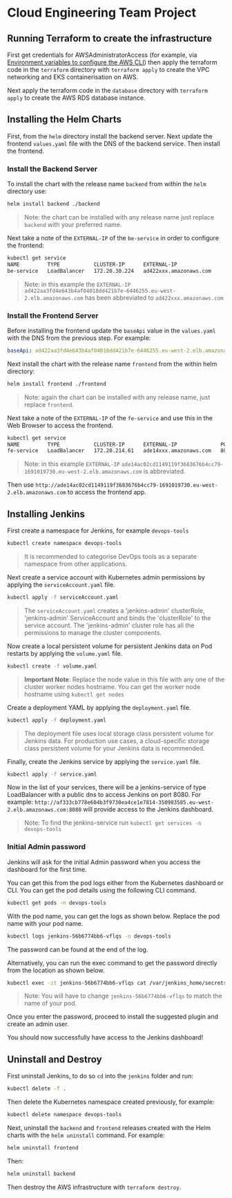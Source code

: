# Cloud Engineering Team Project

## Running Terraform to create the infrastructure

First get credentials for AWSAdministratorAccess (for example, via [Environment variables to configure the AWS CLI](https://docs.aws.amazon.com/cli/latest/userguide/cli-configure-envvars.html?icmpid=docs_sso_user_portal)) then apply the terraform code in the `terraform` directory with `terraform apply` to create the VPC networking and EKS containerisation on AWS.

Next apply the terraform code in the `database` directory with `terraform apply` to create the AWS RDS database instance.

## Installing the Helm Charts

First, from the `helm` directory install the backend server. Next update the frontend `values.yaml` file with the DNS of the backend service. Then install the frontend.

### Install the Backend Server

To install the chart with the release name `backend` from within the `helm` directory use:

```bash
helm install backend ./backend
```

> Note: the chart can be installed with any release name just replace `backend` with your preferred name.

Next take a note of the `EXTERNAL-IP` of the `be-service` in order to configure the frontend:

```bash
kubectl get service
NAME         TYPE           CLUSTER-IP      EXTERNAL-IP                 PORT(S)        AGE
be-service   LoadBalancer   172.20.30.224   ad422xxx.amazonaws.com      80:30125/TCP   70m
```

> Note: in this example the `EXTERNAL-IP` `ad422aa3fd4e643b4af04018dd421b7e-6446255.eu-west-2.elb.amazonaws.com` has been abbreviated to `ad422xxx.amazonaws.com`

### Install the Frontend Server

Before installing the frontend update the `baseApi` value in the `values.yaml` with the DNS from the previous step. For example:

```yaml
baseApi: ad422aa3fd4e643b4af04018dd421b7e-6446255.eu-west-2.elb.amazonaws.com
```

Next install the chart with the release name `frontend` from the within helm directory:

```bash
helm install frontend ./frontend
```

> Note: again the chart can be installed with any release name, just replace `frontend`.

Next take a note of the `EXTERNAL-IP` of the `fe-service` and use this in the Web Browser to access the frontend.

```bash
kubectl get service
NAME         TYPE           CLUSTER-IP      EXTERNAL-IP              PORT(S)        AGE
fe-service   LoadBalancer   172.20.214.61   ade14xxx.amazonaws.com   80:30231/TCP   27m
```

> Note: in this example `EXTERNAL-IP` `ade14ac02cd1149119f3683676b4cc79-1691019730.eu-west-2.elb.amazonaws.com` is abbreviated.

Then use `http://ade14ac02cd1149119f3683676b4cc79-1691019730.eu-west-2.elb.amazonaws.com` to access the frontend app.

## Installing Jenkins

First create a namespace for Jenkins, for example `devops-tools`

```bash
kubectl create namespace devops-tools
```

> It is recommended to categorise DevOps tools as a separate namespace from other applications.

Next create a service account with Kubernetes admin permissions by applying the `serviceAccount.yaml` file.

```bash
kubectl apply -f serviceAccount.yaml
```

> The `serviceAccount.yaml` creates a 'jenkins-admin' clusterRole, 'jenkins-admin' ServiceAccount and binds the 'clusterRole' to the service account. The 'jenkins-admin' cluster role has all the permissions to manage the cluster components.

Now create a local persistent volume for persistent Jenkins data on Pod restarts by applying the `volume.yaml` file.

```bash
kubectl create -f volume.yaml
```

> **Important Note**: Replace the node value in this file with any one of the cluster worker nodes hostname. You can get the worker node hostname using `kubectl get nodes`

Create a deployment YAML by applying the `deployment.yaml` file.

```bash
kubectl apply -f deployment.yaml
```

> The deployment file uses local storage class persistent volume for Jenkins data. For production use cases, a cloud-specific storage class persistent volume for your Jenkins data is recommended.

Finally, create the Jenkins service by applying the `service.yaml` file.

```bash
kubectl apply -f service.yaml
```

Now in the list of your services, there will be a jenkins-service of type LoadBalancer with a public dns to access Jenkins on port 8080. For example: `http://af333cb778e604b3f9730ea4ce1e7814-350983585.eu-west-2.elb.amazonaws.com:8080` will provide access to the Jenkins dashboard.

> Note: To find the jenkins-service run `kubectl get services -n devops-tools`

### Initial Admin password

Jenkins will ask for the initial Admin password when you access the dashboard for the first time.

You can get this from the pod logs either from the Kubernetes dashboard or CLI. You can get the pod details using the following CLI command.

```bash
kubectl get pods -n devops-tools
```

With the pod name, you can get the logs as shown below. Replace the pod name with your pod name.

```bash
kubectl logs jenkins-56b6774bb6-vflqs -n devops-tools
```

The password can be found at the end of the log.

Alternatively, you can run the exec command to get the password directly from the location as shown below.

```bash
kubectl exec -it jenkins-56b6774bb6-vflqs cat /var/jenkins_home/secrets/initialAdminPassword -n devops-tools
```

> Note: You will have to change `jenkins-56b6774bb6-vflqs` to match the name of your pod.

Once you enter the password, proceed to install the suggested plugin and create an admin user.

You should now successfully have access to the Jenkins dashboard!

## Uninstall and Destroy

First uninstall Jenkins, to do so `cd` into the `jenkins` folder and run:

```bash
kubectl delete -f .
```

Then delete the Kubernetes namespace created previously, for example:

```bash
kubectl delete namespace devops-tools
```

Next, uninstall the `backend` and `frontend` releases created with the Helm charts with the `helm uninstall` command. For example:

```bash
helm uninstall frontend
```

Then:

```bash
helm uninstall backend
```

Then destroy the AWS infrastructure with `terraform destroy`.
